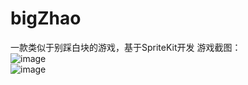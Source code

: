 # bigZhao
一款类似于别踩白块的游戏，基于SpriteKit开发
游戏截图：  
![image](https://raw.githubusercontent.com/ilordhalo/bigZhao/master/bigZhao1.jpg)  
![image](https://raw.githubusercontent.com/ilordhalo/bigZhao/master/bigZhao2.jpg)  

